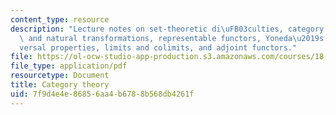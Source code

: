 ```yaml
---
content_type: resource
description: "Lecture notes on set-theoretic di\uFB03culties, category theory, functors\
  \ and natural transformations, representable functors, Yoneda\u2019s lemma, uni\xAD\
  versal properties, limits and colimits, and adjoint functors."
file: https://ol-ocw-studio-app-production.s3.amazonaws.com/courses/18-726-algebraic-geometry-spring-2009/7f9d4e4e86856aa4b6788b568db4261f_MIT18_726s09_lec02_categories.pdf
file_type: application/pdf
resourcetype: Document
title: Category theory
uid: 7f9d4e4e-8685-6aa4-b678-8b568db4261f
---
```

